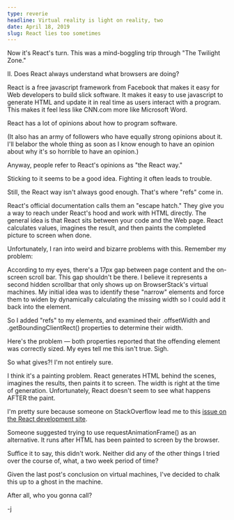 ```yaml
---
type: reverie
headline: Virtual reality is light on reality, two
date: April 18, 2019
slug: React lies too sometimes
---
```


Now it's React's turn. This was a mind-boggling trip through "The Twilight Zone."

II. Does React always understand what browsers are doing?

React is a free javascript framework from Facebook that makes it easy for Web developers to build slick software. It makes it easy to use javascript to generate HTML and update it in real time as users interact with a program. This makes it feel less like CNN.com more like Microsoft Word.

React has a lot of opinions about how to program software.

(It also has an army of followers who have equally strong opinions about it. I'll belabor the whole thing as soon as I know enough to have an opinion about why it's so horrible to have an opinion.)

Anyway, people refer to React's opinions as "the React way." 

Sticking to it seems to be a good idea. Fighting it often leads to trouble. 

Still, the React way isn't always good enough. That's where "refs" come in. 

React's official documentation calls them an "escape hatch." They give you a way to reach under React's hood and work with HTML directly. The general idea is that React sits between your code and the Web page. React calculates values, imagines the result, and then paints the completed picture to screen when done.

Unfortunately, I ran into weird and bizarre problems with this. Remember my problem:

According to my eyes, there's a 17px gap between page content and the on-screen scroll bar. This gap shouldn't be there. I believe it represents a second hidden scrollbar that only shows up on BrowserStack's virtual machines. My initial idea was to identify these "narrow" elements and force them to widen by dynamically calculating the missing width so I could add it back into the element.

So I added "refs" to my elements, and examined their .offsetWidth and .getBoundingClientRect() properties to determine their width. 

Here's the problem — both properties reported that the offending element was correctly sized. My eyes tell me this isn't true. Sigh.

So what gives?! I'm not entirely sure.

I think it's a painting problem. React generates HTML behind the scenes, imagines the results, then paints it to screen. The width is right at the time of generation. Unfortunately, React doesn't seem to see what happens AFTER the paint.

I'm pretty sure because someone on StackOverflow lead me to this [issue on the React development site](https://github.com/facebook/react/issues/2659). 

Someone suggested trying to use requestAnimationFrame() as an alternative. It runs after HTML has been painted to screen by the browser. 

Suffice it to say, this didn't work. Neither did any of the other things I tried over the course of, what, a two week period of time?

Given the last post's conclusion on virtual machines, I've decided to chalk this up to a ghost in the machine.

After all, who you gonna call?

-j
